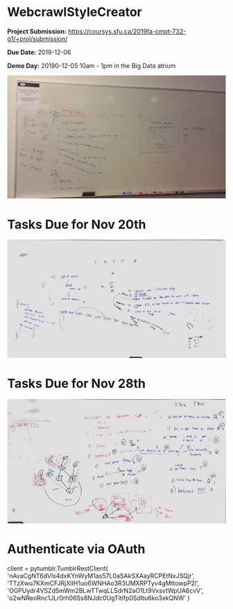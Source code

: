 # WebcrawlStyleCreator

<b>Project Submission:</b> https://coursys.sfu.ca/2019fa-cmpt-732-g1/+proj/submission/

<b>Due Date:</b> 2019-12-06

<b>Demo Day:</b> 20190-12-05 10am - 1pm in the Big Data atrium

<img src="pictures/Cmpt732ProjectPlan.jpg">

# Tasks Due for Nov 20th
<img src="pictures/CMPT732ProjectPlanWeek2.jpg">

# Tasks Due for Nov 28th
<img src="pictures/CMPT732ProjectPlanWeek3.jpg">

# Authenticate via OAuth
client = pytumblr.TumblrRestClient(
	'nAvaCgNT6dVls4dxKYnWyM1as57L0aSAkSXAayRCPEtNxJSQjr',
	'TTzXwu7KXmCFJRjXlIH1uo6WNHAo3R3UMXRPTyv4gMttowpP2l',
	'OGPUydr4VSZd5mWm2BLwTTwqLLSdrN2aO1Lt9VxsvtWpUA6cvV',
	'o2wNReoRnc1JLr0rh06Ss8NJdc0UgTitifp0Sdltu6ko3xkQNW'
)

